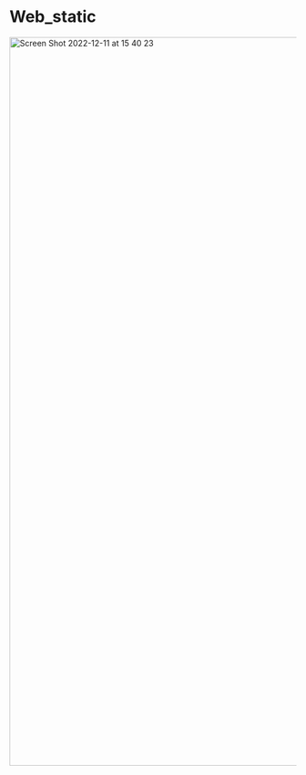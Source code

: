 # Web_static

  
<img width="1280" alt="Screen Shot 2022-12-11 at 15 40 23" src="https://user-images.githubusercontent.com/107026397/206904119-e86bd98d-63eb-4a91-b3de-d535f83064b7.png">
